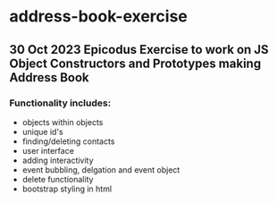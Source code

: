 # address-book-exercise
## 30 Oct 2023 Epicodus Exercise to work on JS Object Constructors and Prototypes making Address Book
### Functionality includes:
* objects within objects
* unique id's
* finding/deleting contacts
* user interface
* adding interactivity
* event bubbling, delgation and event object
* delete functionality
* bootstrap styling in html